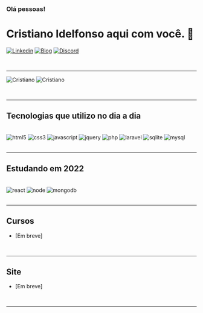### Olá pessoas!<br/> 
# Cristiano Idelfonso aqui com você. 👋

[![Linkedin](https://img.shields.io/badge/LinkedIn-0077B5?style=for-the-badge&logo=linkedin&logoColor=white)](https://linkedin.com/in/cristianoidelfonso)
[![Blog](https://img.shields.io/badge/Blogger-AA2782?style=for-the-badge&logo=blogger&logoColor=white)](https://blog.ideltech.com.br)
[![Discord](https://img.shields.io/badge/Discord-7289DA?style=for-the-badge&logo=discord&logoColor=white)]()
<!--
[![Twitter](https://img.shields.io/badge/Twitter-1DA1F2?style=for-the-badge&logo=twitter&logoColor=white)]()
[![Youtube](https://img.shields.io/badge/YouTube-FF0000?style=for-the-badge&logo=youtube&logoColor=white)]()
-->

<br>
<hr>

![Cristiano](https://github-readme-stats.vercel.app/api/top-langs/?username=cristianoidelfonso&theme=dark&show_icons=true)
![Cristiano](https://github-readme-stats.vercel.app/api?username=cristianoidelfonso&theme=onedark&show_icons=true)

<br>
<hr>

## Tecnologias que utilizo no dia a dia
<div style="display: inline_block"><br/>
  <img align="center" alt="html5" src="https://img.shields.io/badge/HTML5-E34F26?style=for-the-badge&logo=html5&logoColor=white">
  <img align="center" alt="css3" src="https://img.shields.io/badge/CSS3-1572B6?style=for-the-badge&logo=css3&logoColor=white">
  <img align="center" alt="javascript" src="https://img.shields.io/badge/JavaScript-F7DF1E?style=for-the-badge&logo=javascript&logoColor=black">
   <img align="center" alt="jquery" src="https://img.shields.io/badge/jQuery-0769AD?style=for-the-badge&logo=jquery&logoColor=white">
  <img align="center" alt="php" src="https://img.shields.io/badge/PHP-777BB4?style=for-the-badge&logo=php&logoColor=white">
  <img align="center" alt="laravel" src="https://img.shields.io/badge/Laravel-FF2D20?style=for-the-badge&logo=laravel&logoColor=white">
  <img align="center" alt="sqlite" src="https://img.shields.io/badge/SQLite-07405E?style=for-the-badge&logo=sqlite&logoColor=white">
  <img align="center" alt="mysql" src="https://img.shields.io/badge/MySQL-00000F?style=for-the-badge&logo=mysql&logoColor=white">
</div>

<br>
<hr>

## Estudando em 2022
<div style="display: inline_block"><br/>
  <img align="center" alt="react" src="https://img.shields.io/badge/React-20232A?style=for-the-badge&logo=react&logoColor=61DAFB"> 
  <img align="center" alt="node" src="https://img.shields.io/badge/Node.js-43853D?style=for-the-badge&logo=node.js&logoColor=white">
  <img align="center" alt="mongodb" src="https://img.shields.io/badge/MongoDB-4EA94B?style=for-the-badge&logo=mongodb&logoColor=white">
</div>

<br>
<hr>

## Cursos
- [Em breve]

<br>
<hr>

## Site
- [Em breve]

<br>
<hr>

<!--
## Vídeos
- [Video 1]()<br/>
- [Video 2]()<br/>
- [Video 3]()<br/>
- [Video 4]()<br/>
-->

<br>

<!--
## Leituras
- [Livro 1]()<br/>
- [Livro 2]()<br/>
- [Livro 3]()<br/>
- [Livro 4]()<br/>
-->



